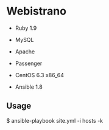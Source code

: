 # Webistrano


* Ruby 1.9
* MySQL
* Apache
* Passenger


* CentOS 6.3 x86_64
* Ansible 1.8

## Usage
$ ansible-playbook site.yml -i hosts -k


